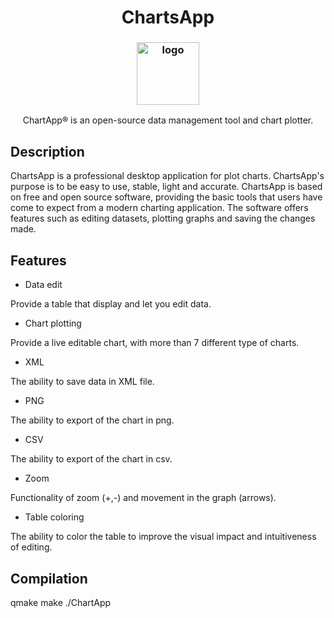 <h1 align="center">ChartsApp</h1>
<h3 align="center"><img src="https://i.imgur.com/cDGc8FR.jpeg" alt="logo" height="100px"></h3>

<p style="text-align: center;"> ChartApp® is an open-source data management tool and chart plotter.</p>

## Description

ChartsApp is a professional desktop application for plot charts. ChartsApp's purpose is to be easy to use, stable, light and accurate. ChartsApp is based on free and open source software, providing the basic tools that users have come to expect from a modern charting application. The software offers features such as editing datasets, plotting graphs and saving the changes made.

## Features
* Data edit

Provide a table that display and let you edit data.

* Chart plotting

Provide a live editable chart, with more than 7 different type of charts.

* XML

The ability to save data in XML file.

* PNG

The ability to export of the chart in png.

* CSV 

The ability to export of the chart in csv.

* Zoom 

Functionality of zoom (+,-) and movement in the graph (arrows).

* Table coloring

The ability to color the table to improve the visual impact and intuitiveness of editing.

## Compilation

qmake 
make 
./ChartApp


